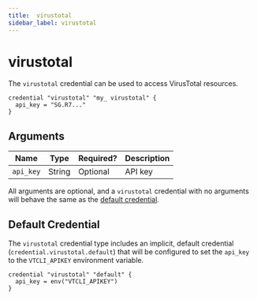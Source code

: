 ```yaml
---
title:  virustotal
sidebar_label: virustotal
---
```


# virustotal

The `virustotal` credential can be used to access VirusTotal resources.

```hcl
credential "virustotal" "my_ virustotal" {
  api_key = "SG.R7..."
}
```

## Arguments

| Name            | Type    | Required?| Description
|-----------------|---------|----------|-------------------
| `api_key`         |  String | Optional | API key  


All arguments are optional, and a `virustotal` credential with no arguments will behave the same as the [default credential](#default-credential).  

## Default Credential
The `virustotal` credential type includes an implicit, default credential (`credential.virustotal.default`) that will be configured to set the `api_key` to the `VTCLI_APIKEY` environment variable.

```hcl
credential "virustotal" "default" {
  api_key = env("VTCLI_APIKEY")
}
```